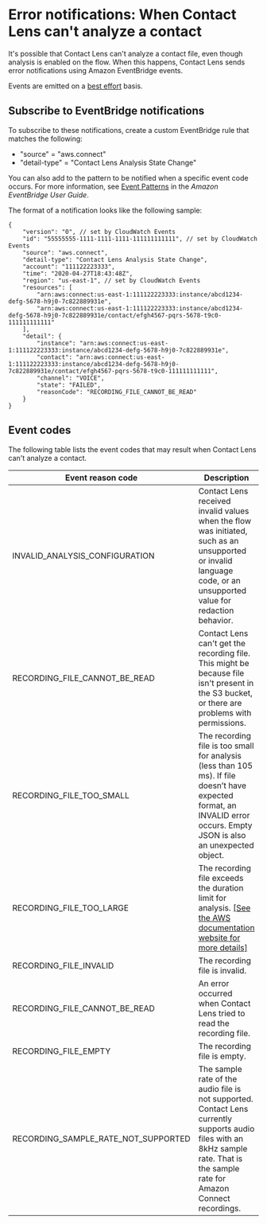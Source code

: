 # Error notifications: When Contact Lens can't analyze a contact<a name="contact-lens-error-notifications"></a>

It's possible that Contact Lens can't analyze a contact file, even though analysis is enabled on the flow\. When this happens, Contact Lens sends error notifications using Amazon EventBridge events\. 

Events are emitted on a [best effort](https://docs.aws.amazon.com/eventbridge/latest/userguide/eb-service-event.html) basis\.

## Subscribe to EventBridge notifications<a name="contact-lens-error-notifications-subscribe"></a>

To subscribe to these notifications, create a custom EventBridge rule that matches the following:
+ "source" = "aws\.connect"
+ "detail\-type" = "Contact Lens Analysis State Change"

You can also add to the pattern to be notified when a specific event code occurs\. For more information, see [Event Patterns](https://docs.aws.amazon.com/eventbridge/latest/userguide/filtering-examples-structure.html) in the *Amazon EventBridge User Guide*\.

The format of a notification looks like the following sample: 

```
{
    "version": "0", // set by CloudWatch Events
    "id": "55555555-1111-1111-1111-111111111111", // set by CloudWatch Events
    "source": "aws.connect",
    "detail-type": "Contact Lens Analysis State Change",
    "account": "111122223333",
    "time": "2020-04-27T18:43:48Z",
    "region": "us-east-1", // set by CloudWatch Events
    "resources": [
        "arn:aws:connect:us-east-1:111122223333:instance/abcd1234-defg-5678-h9j0-7c822889931e",
        "arn:aws:connect:us-east-1:111122223333:instance/abcd1234-defg-5678-h9j0-7c822889931e/contact/efgh4567-pqrs-5678-t9c0-111111111111"
    ],
    "detail": {
        "instance": "arn:aws:connect:us-east-1:111122223333:instance/abcd1234-defg-5678-h9j0-7c822889931e",
        "contact": "arn:aws:connect:us-east-1:111122223333:instance/abcd1234-defg-5678-h9j0-7c822889931e/contact/efgh4567-pqrs-5678-t9c0-111111111111",
        "channel": "VOICE",
        "state": "FAILED",
        "reasonCode": "RECORDING_FILE_CANNOT_BE_READ"
    }
}
```

## Event codes<a name="contact-lens-event-codes-listed"></a>

 The following table lists the event codes that may result when Contact Lens can't analyze a contact\.


| Event reason code | Description | 
| --- | --- | 
| INVALID\_ANALYSIS\_CONFIGURATION  | Contact Lens received invalid values when the flow was initiated, such as an unsupported or invalid language code, or an unsupported value for redaction behavior\.  | 
| RECORDING\_FILE\_CANNOT\_BE\_READ  | Contact Lens can't get the recording file\. This might be because file isn't present in the S3 bucket, or there are problems with permissions\.  | 
| RECORDING\_FILE\_TOO\_SMALL  |  The recording file is too small for analysis \(less than 105 ms\)\. If file doesn’t have expected format, an INVALID error occurs\. Empty JSON is also an unexpected object\.  | 
|  RECORDING\_FILE\_TOO\_LARGE  | The recording file exceeds the duration limit for analysis\.  [\[See the AWS documentation website for more details\]](http://docs.aws.amazon.com/connect/latest/adminguide/contact-lens-error-notifications.html)  | 
|  RECORDING\_FILE\_INVALID  | The recording file is invalid\.  | 
|  RECORDING\_FILE\_CANNOT\_BE\_READ  | An error occurred when Contact Lens tried to read the recording file\.  | 
|  RECORDING\_FILE\_EMPTY  | The recording file is empty\.  | 
|  RECORDING\_SAMPLE\_RATE\_NOT\_SUPPORTED  | The sample rate of the audio file is not supported\. Contact Lens currently supports audio files with an 8kHz sample rate\. That is the sample rate for Amazon Connect recordings\.  | 